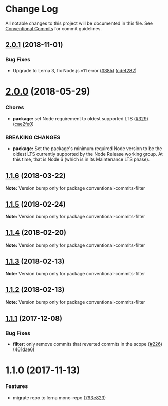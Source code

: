 # Change Log

All notable changes to this project will be documented in this file.
See [Conventional Commits](https://conventionalcommits.org) for commit guidelines.

## [2.0.1](https://github.com/conventional-changelog/conventional-changelog/compare/conventional-commits-filter@2.0.0...conventional-commits-filter@2.0.1) (2018-11-01)


### Bug Fixes

* Upgrade to Lerna 3, fix Node.js v11 error ([#385](https://github.com/conventional-changelog/conventional-changelog/issues/385)) ([cdef282](https://github.com/conventional-changelog/conventional-changelog/commit/cdef282))





<a name="2.0.0"></a>
# [2.0.0](https://github.com/conventional-changelog/conventional-changelog/compare/conventional-commits-filter@1.1.6...conventional-commits-filter@2.0.0) (2018-05-29)


### Chores

* **package:** set Node requirement to oldest supported LTS ([#329](https://github.com/conventional-changelog/conventional-changelog/issues/329)) ([cae2fe0](https://github.com/conventional-changelog/conventional-changelog/commit/cae2fe0))


### BREAKING CHANGES

* **package:** Set the package's minimum required Node version to be the oldest LTS
currently supported by the Node Release working group. At this time,
that is Node 6 (which is in its Maintenance LTS phase).




<a name="1.1.6"></a>
## [1.1.6](https://github.com/conventional-changelog/conventional-changelog/compare/conventional-commits-filter@1.1.5...conventional-commits-filter@1.1.6) (2018-03-22)




**Note:** Version bump only for package conventional-commits-filter

<a name="1.1.5"></a>
## [1.1.5](https://github.com/conventional-changelog/conventional-changelog/compare/conventional-commits-filter@1.1.4...conventional-commits-filter@1.1.5) (2018-02-24)




**Note:** Version bump only for package conventional-commits-filter

<a name="1.1.4"></a>
## [1.1.4](https://github.com/conventional-changelog/conventional-changelog/compare/conventional-commits-filter@1.1.3...conventional-commits-filter@1.1.4) (2018-02-20)




**Note:** Version bump only for package conventional-commits-filter

<a name="1.1.3"></a>
## [1.1.3](https://github.com/stevemao/conventional-commits-filter/compare/conventional-commits-filter@1.1.2...conventional-commits-filter@1.1.3) (2018-02-13)




**Note:** Version bump only for package conventional-commits-filter

<a name="1.1.2"></a>
## [1.1.2](https://github.com/stevemao/conventional-commits-filter/compare/conventional-commits-filter@1.1.1...conventional-commits-filter@1.1.2) (2018-02-13)




**Note:** Version bump only for package conventional-commits-filter

<a name="1.1.1"></a>
## [1.1.1](https://github.com/stevemao/conventional-commits-filter/compare/conventional-commits-filter@1.1.0...conventional-commits-filter@1.1.1) (2017-12-08)


### Bug Fixes

* **filter:** only remove commits that reverted commits in the scope ([#226](https://github.com/stevemao/conventional-commits-filter/issues/226)) ([461dae6](https://github.com/stevemao/conventional-commits-filter/commit/461dae6))




<a name="1.1.0"></a>
# 1.1.0 (2017-11-13)


### Features

* migrate repo to lerna mono-repo ([793e823](https://github.com/stevemao/conventional-commits-filter/commit/793e823))
